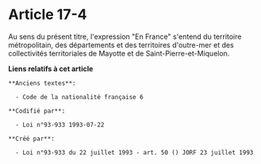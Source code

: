 # Article 17-4

Au sens du présent titre, l'expression "En France" s'entend du territoire métropolitain, des départements et des territoires
d'outre-mer et des collectivités territoriales de Mayotte et de Saint-Pierre-et-Miquelon.

**Liens relatifs à cet article**

	**Anciens textes**:

	  - Code de la nationalité française 6

	**Codifié par**:

	  - Loi n°93-933 1993-07-22

	**Créé par**:

	  - Loi n°93-933 du 22 juillet 1993 - art. 50 () JORF 23 juillet 1993
